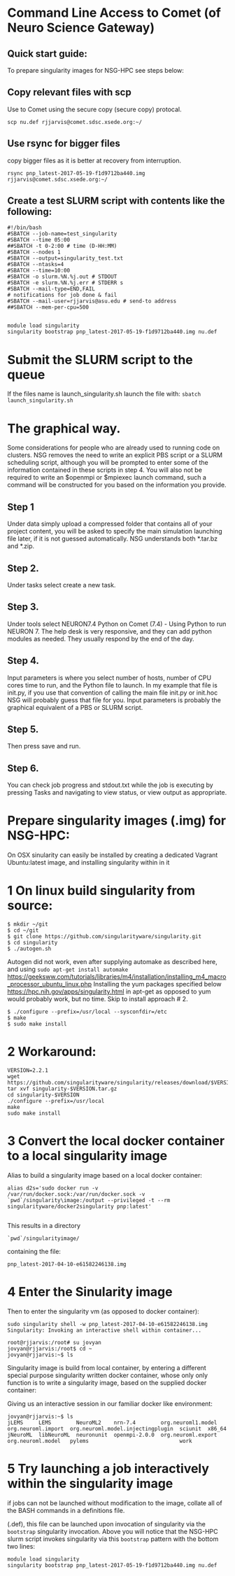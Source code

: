 # Command Line Access to Comet (of Neuro Science Gateway)
## Quick start guide:

To prepare singularity images for NSG-HPC see steps below:

## Copy relevant files with scp 

Use to Comet using the secure copy (secure copy) protocal.

`scp nu.def rjjarvis@comet.sdsc.xsede.org:~/`

## Use rsync for bigger files

copy bigger files as it is better at recovery from interruption.

`rsync pnp_latest-2017-05-19-f1d9712ba440.img rjjarvis@comet.sdsc.xsede.org:~/`

## Create a test SLURM script with contents like the following:
```
#!/bin/bash
#SBATCH --job-name=test_singularity
#SBATCH --time 05:00
##SBATCH -t 0-2:00 # time (D-HH:MM) 
#SBATCH --nodes 1
#SBATCH --output=singularity_test.txt
#SBATCH --ntasks=4
#SBATCH --time=10:00
#SBATCH -o slurm.%N.%j.out # STDOUT 
#SBATCH -e slurm.%N.%j.err # STDERR s
#SBATCH --mail-type=END,FAIL 
# notifications for job done & fail 
#SBATCH --mail-user=rjjarvis@asu.edu # send-to address  
##SBATCH --mem-per-cpu=500


module load singularity
singularity bootstrap pnp_latest-2017-05-19-f1d9712ba440.img nu.def
```
# Submit the SLURM script to the queue
If the files name is launch_singularity.sh launch the file with:
`
sbatch launch_singularity.sh
`
# The graphical way.

Some considerations for people who are already used to running code on clusters. NSG removes the need to write an explicit PBS script or a SLURM scheduling script, although you will be prompted to enter some of the information contained in these scripts in step 4. You will also not be required to write an $openmpi or $mpiexec launch command, such a command will be constructed for you based on the information you provide.

## Step 1
Under data simply upload a compressed folder that contains all of your project content, you will be asked to specify the main simulation launching file later, if it is not guessed automatically. NSG understands both *.tar.bz and *.zip.

## Step 2.
Under tasks select create a new task.

## Step 3.
Under tools select NEURON7.4 Python on Comet (7.4) - Using Python to run NEURON 7.
The help desk is very responsive, and they can add python modules as needed. They usually respond by the end of the day.

## Step 4.
Input parameters is where you select number of hosts, number of CPU cores time to run, and the Python file to launch. In my example that file is init.py, if you use that convention of calling the main file init.py or init.hoc NSG will probably guess that file for you. Input parameters is probably the graphical equivalent of a PBS or SLURM script.

## Step 5.
Then press save and run.

## Step 6.
You can check job progress and stdout.txt while the job is executing by pressing Tasks and navigating to view status, or view output as appropriate.

# Prepare singularity images (.img) for NSG-HPC:

On OSX sinularity can easily be installed by creating a dedicated Vagrant Ubuntu:latest image, and installing singularity within in it

# 1 On linux build singularity from source:
```
$ mkdir ~/git
$ cd ~/git
$ git clone https://github.com/singularityware/singularity.git
$ cd singularity
$ ./autogen.sh
```
Autogen did not work, even after supplying automake as described here, and using `sudo apt-get install automake`
https://geeksww.com/tutorials/libraries/m4/installation/installing_m4_macro_processor_ubuntu_linux.php
Installing the yum packages specified below
https://hpc.nih.gov/apps/singularity.html
in apt-get as opposed to yum would probably work, but no time. Skip to install approach # 2.
```
$ ./configure --prefix=/usr/local --sysconfdir=/etc
$ make
$ sudo make install
```
# 2 Workaround:
```
VERSION=2.2.1
wget https://github.com/singularityware/singularity/releases/download/$VERSION/singularity-$VERSION.tar.gz
tar xvf singularity-$VERSION.tar.gz
cd singularity-$VERSION
./configure --prefix=/usr/local
make
sudo make install
```

# 3 Convert the local docker container to a local singularity image
Alias to build a singularity image based on a local docker container:
```
alias d2s='sudo docker run -v /var/run/docker.sock:/var/run/docker.sock -v `pwd`/singularity\image:/output --privileged -t --rm singularityware/docker2singularity pnp:latest'


```

This results in a directory 
```
`pwd`/singularityimage/
```
containing the file:
```
pnp_latest-2017-04-10-e61582246138.img
```
# 4 Enter the Sinularity image
Then to enter the singularity vm (as opposed to docker container):
```
sudo singularity shell -w pnp_latest-2017-04-10-e61582246138.img 
Singularity: Invoking an interactive shell within container...

root@rjjarvis:/root# su jovyan
jovyan@rjjarvis:/root$ cd ~
jovyan@rjjarvis:~$ ls
```
Singularity image is build from local container, by entering a different special purpose singularity written docker container, whose only only function is to write a singularity image, based on the supplied docker container: 

Giving us an interactive session in our familiar docker like environment:
```
jovyan@rjjarvis:~$ ls
jLEMS     LEMS        NeuroML2    nrn-7.4        org.neuroml1.model  org.neuroml.import  org.neuroml.model.injectingplugin  sciunit  x86_64
jNeuroML  libNeuroML  neuronunit  openmpi-2.0.0  org.neuroml.export  org.neuroml.model   pylems                             work
```

# 5 Try launching a job interactively within the singularity image

if jobs can not be launched without modification to the image, collate all of the BASH commands in a definitions file.

(.def), this file can be launched upon invocation of singularity via the `bootstrap` singularity invocation. Above you will notice that the NSG-HPC slurm script invokes singularity via this `bootstrap` pattern with the bottom two lines: 
```
module load singularity
singularity bootstrap pnp_latest-2017-05-19-f1d9712ba440.img nu.def
```




